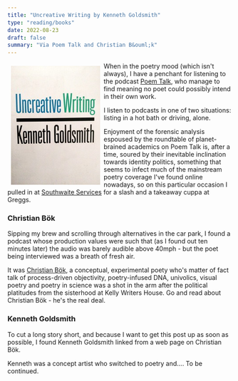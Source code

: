 ```yaml
---
title: "Uncreative Writing by Kenneth Goldsmith"
type: "reading/books"
date: 2022-08-23
draft: false
summary: "Via Poem Talk and Christian B&ouml;k"
---
```


<img src="uncreative_writing_cover.jpg" align="left" style="padding: 8px;">

When in the poetry mood (which isn't always), I have a penchant for listening to the podcast [Poem Talk](https://www.poetryfoundation.org/podcasts/series/74633/poemtalk), who manage to find meaning no poet could possibly intend in their own work.

I listen to podcasts in one of two situations: listing in a hot bath or driving, alone.

Enjoyment of the forensic analysis espoused by the roundtable of planet-brained academics on Poem Talk is, after a time, soured by their inevitable inclination towards identity politics, something that seems to infect much of the mainstream poetry coverage I've found online nowadays, so on this particular occasion I pulled in at [Southwaite Services](https://motorwayservices.uk/Southwaite) for a slash and a takeaway cuppa at Greggs.

### Christian B&ouml;k

Sipping my brew and scrolling through alternatives in the car park, I found a podcast whose production values were such that (as I found out ten minutes later) the audio was barely audible above 40mph - but the poet being interviewed was a breath of fresh air.

It was [Christian B&ouml;k](https://en.wikipedia.org/wiki/Christian_B%C3%B6k), a conceptual, experimental poety who's matter of fact talk of process-driven objectivity, poetry-infused DNA, univolics, visual poetry and poetry in science was a shot in the arm after the political platitudes from the sisterhood at Kelly Writers House. Go and read about Christian B&ouml;k - he's the real deal.

### Kenneth Goldsmith

To cut a long story short, and because I want to get this post up as soon as possible, I found Kenneth Goldsmith linked from a web page on Christian B&ouml;k.

Kenneth was a concept artist who switched to poetry and.... To be continued.
